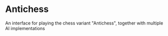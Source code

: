 # Antichess
An interface for playing the chess variant "Antichess", together with multiple AI implementations
